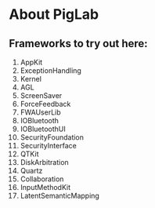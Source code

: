 #  About PigLab

## Frameworks to try out here:
1. AppKit
2. ExceptionHandling
3. Kernel
4. AGL
5. ScreenSaver
6. ForceFeedback
7. FWAUserLib
8. IOBluetooth
9. IOBluetoothUI
10. SecurityFoundation
11. SecurityInterface
12. QTKit
13. DiskArbitration
14. Quartz
15. Collaboration
16. InputMethodKit
17. LatentSemanticMapping
